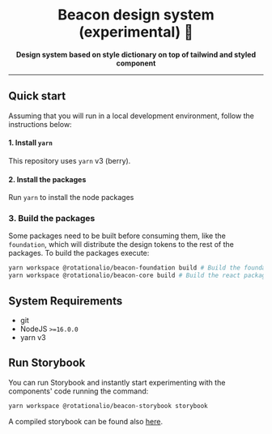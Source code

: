 <div>
  <h1 align="center">Beacon design system (experimental) 🎨</h1>
  
  <div align="center">
    <strong>
      Design system based on style dictionary on top of tailwind and styled component
    </strong>
  </div>

  <div>

  <div>

</div>

<hr />

## Quick start

Assuming that you will run in a local development environment, follow the instructions below:

#### 1. Install `yarn`

This repository uses `yarn` v3 (berry).

#### 2. Install the packages

Run `yarn` to install the node packages

### 3. Build the packages

Some packages need to be built before consuming them, like the `foundation`, which will distribute the design tokens to the rest of the packages. To build the packages execute:

```bash
yarn workspace @rotationalio/beacon-foundation build # Build the foundation package
yarn workspace @rotationalio/beacon-core build # Build the react package
```

## System Requirements

- git
- NodeJS `>=16.0.0`
- yarn v3

## Run Storybook

You can run Storybook and instantly start experimenting with the components' code running the command:

```bash
yarn workspace @rotationalio/beacon-storybook storybook
```

A compiled storybook can be found also [here](https://rotational.io).

